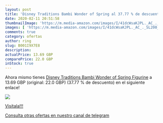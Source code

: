 ```yaml
---
layout: post
title: 'Disney Traditions Bambi Wonder of Spring al 37.77 % de descuento'
date: 2020-02-11 20:51:58
thumbnailImage: 'https://m.media-amazon.com/images/I/41dcWsaKJPL._AC_._SL200_.jpg'
images: [ 'https://m.media-amazon.com/images/I/41dcWsaKJPL._AC_._SL200_.jpg' ]
comments: true
category: ofertas
author: ring
slug: B001I9X7E8
description:
actualPrice: 13.69 GBP
comparePrice: 22.0 GBP
inStock: true
---
```


Ahora mismo tienes [Disney Traditions Bambi Wonder of Spring Figurine](https://www.amazon.com/dp/B001I9X7E8/?tag=redken08-20) a 13.69 GBP (original: 22.0 GBP) (37.77 %  de descuento) en el siguiente enlace!

[![](https://m.media-amazon.com/images/I/41dcWsaKJPL._AC_._SL200_.jpg)](https://www.amazon.com/dp/B001I9X7E8/?tag=redken08-20)

[Visítala!!!](https://www.amazon.com/dp/B001I9X7E8/?tag=redken08-20)

[Consulta otras ofertas en nuestro canal de telegram](https://t.me/s/ofertas25)
